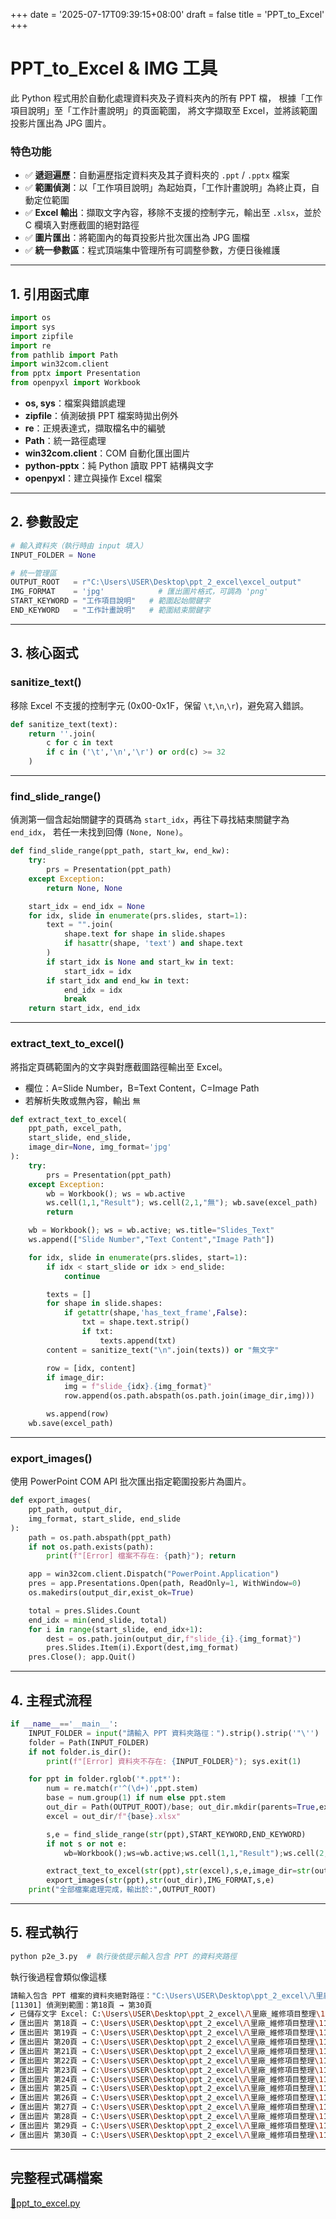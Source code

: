 +++
date = '2025-07-17T09:39:15+08:00'
draft = false
title = 'PPT_to_Excel'
+++
# PPT_to_Excel & IMG 工具
<!--more-->

此 Python 程式用於自動化處理資料夾及子資料夾內的所有 PPT 檔，
根據「工作項目說明」至「工作計畫說明」的頁面範圍，
將文字擷取至 Excel，並將該範圍投影片匯出為 JPG 圖片。

### 特色功能

- ✅ **遞迴遍歷**：自動遍歷指定資料夾及其子資料夾的 `.ppt` / `.pptx` 檔案
- ✅ **範圍偵測**：以「工作項目說明」為起始頁，「工作計畫說明」為終止頁，自動定位範圍
- ✅ **Excel 輸出**：擷取文字內容，移除不支援的控制字元，輸出至 `.xlsx`，並於 C 欄填入對應截圖的絕對路徑
- ✅ **圖片匯出**：將範圍內的每頁投影片批次匯出為 JPG 圖檔
- ✅ **統一參數區**：程式頂端集中管理所有可調整參數，方便日後維護

---

## 1. 引用函式庫

```python
import os
import sys
import zipfile
import re
from pathlib import Path
import win32com.client
from pptx import Presentation
from openpyxl import Workbook
```

- **os, sys**：檔案與錯誤處理
- **zipfile**：偵測破損 PPT 檔案時拋出例外
- **re**：正規表達式，擷取檔名中的編號
- **Path**：統一路徑處理
- **win32com.client**：COM 自動化匯出圖片
- **python-pptx**：純 Python 讀取 PPT 結構與文字
- **openpyxl**：建立與操作 Excel 檔案

---

## 2. 參數設定

```python
# 輸入資料夾（執行時由 input 填入）
INPUT_FOLDER = None

# 統一管理區
OUTPUT_ROOT   = r"C:\Users\USER\Desktop\ppt_2_excel\excel_output"
IMG_FORMAT    = 'jpg'            # 匯出圖片格式，可調為 'png'
START_KEYWORD = "工作項目說明"   # 範圍起始關鍵字
END_KEYWORD   = "工作計畫說明"   # 範圍結束關鍵字
```


---

## 3. 核心函式

### sanitize_text()

移除 Excel 不支援的控制字元 (0x00-0x1F，保留 `\t`,`\n`,`\r`)，避免寫入錯誤。

```python
def sanitize_text(text):
    return ''.join(
        c for c in text
        if c in ('\t','\n','\r') or ord(c) >= 32
    )
```

---

### find_slide_range()

偵測第一個含起始關鍵字的頁碼為 `start_idx`，再往下尋找結束關鍵字為 `end_idx`，
若任一未找到回傳 `(None, None)`。

```python
def find_slide_range(ppt_path, start_kw, end_kw):
    try:
        prs = Presentation(ppt_path)
    except Exception:
        return None, None

    start_idx = end_idx = None
    for idx, slide in enumerate(prs.slides, start=1):
        text = "".join(
            shape.text for shape in slide.shapes
            if hasattr(shape, 'text') and shape.text
        )
        if start_idx is None and start_kw in text:
            start_idx = idx
        if start_idx and end_kw in text:
            end_idx = idx
            break
    return start_idx, end_idx
```

---

### extract_text_to_excel()

將指定頁碼範圍內的文字與對應截圖路徑輸出至 Excel。
- 欄位：A=Slide Number，B=Text Content，C=Image Path
- 若解析失敗或無內容，輸出 `無`

```python
def extract_text_to_excel(
    ppt_path, excel_path,
    start_slide, end_slide,
    image_dir=None, img_format='jpg'
):
    try:
        prs = Presentation(ppt_path)
    except Exception:
        wb = Workbook(); ws = wb.active
        ws.cell(1,1,"Result"); ws.cell(2,1,"無"); wb.save(excel_path)
        return

    wb = Workbook(); ws = wb.active; ws.title="Slides_Text"
    ws.append(["Slide Number","Text Content","Image Path"])

    for idx, slide in enumerate(prs.slides, start=1):
        if idx < start_slide or idx > end_slide:
            continue

        texts = []
        for shape in slide.shapes:
            if getattr(shape,'has_text_frame',False):
                txt = shape.text.strip()
                if txt:
                    texts.append(txt)
        content = sanitize_text("\n".join(texts)) or "無文字"

        row = [idx, content]
        if image_dir:
            img = f"slide_{idx}.{img_format}"
            row.append(os.path.abspath(os.path.join(image_dir,img)))

        ws.append(row)
    wb.save(excel_path)
```

---

### export_images()

使用 PowerPoint COM API 批次匯出指定範圍投影片為圖片。

```python
def export_images(
    ppt_path, output_dir,
    img_format, start_slide, end_slide
):
    path = os.path.abspath(ppt_path)
    if not os.path.exists(path):
        print(f"[Error] 檔案不存在: {path}"); return

    app = win32com.client.Dispatch("PowerPoint.Application")
    pres = app.Presentations.Open(path, ReadOnly=1, WithWindow=0)
    os.makedirs(output_dir,exist_ok=True)

    total = pres.Slides.Count
    end_idx = min(end_slide, total)
    for i in range(start_slide, end_idx+1):
        dest = os.path.join(output_dir,f"slide_{i}.{img_format}")
        pres.Slides.Item(i).Export(dest,img_format)
    pres.Close(); app.Quit()
```

---

## 4. 主程式流程

```python
if __name__=='__main__':
    INPUT_FOLDER = input("請輸入 PPT 資料夾路徑：").strip().strip('"\'')
    folder = Path(INPUT_FOLDER)
    if not folder.is_dir():
        print(f"[Error] 資料夾不存在: {INPUT_FOLDER}"); sys.exit(1)

    for ppt in folder.rglob('*.ppt*'):
        num = re.match(r'^(\d+)',ppt.stem)
        base = num.group(1) if num else ppt.stem
        out_dir = Path(OUTPUT_ROOT)/base; out_dir.mkdir(parents=True,exist_ok=True)
        excel = out_dir/f"{base}.xlsx"

        s,e = find_slide_range(str(ppt),START_KEYWORD,END_KEYWORD)
        if not s or not e:
            wb=Workbook();ws=wb.active;ws.cell(1,1,"Result");ws.cell(2,1,"無");wb.save(excel);continue

        extract_text_to_excel(str(ppt),str(excel),s,e,image_dir=str(out_dir),img_format=IMG_FORMAT)
        export_images(str(ppt),str(out_dir),IMG_FORMAT,s,e)
    print("全部檔案處理完成，輸出於:",OUTPUT_ROOT)
```

---


## 5. 程式執行

```bash
python p2e_3.py  # 執行後依提示輸入包含 PPT 的資料夾路徑
```
執行後過程會類似像這樣
```bash
請輸入包含 PPT 檔案的資料夾絕對路徑："C:\Users\USER\Desktop\ppt_2_excel\八里廠ppt"
[11301] 偵測到範圍：第18頁 → 第30頁
✔ 已儲存文字 Excel: C:\Users\USER\Desktop\ppt_2_excel\八里廠_維修項目整理\11301\11301.xlsx
✔ 匯出圖片 第18頁 → C:\Users\USER\Desktop\ppt_2_excel\八里廠_維修項目整理\11301\slide_18.jpg
✔ 匯出圖片 第19頁 → C:\Users\USER\Desktop\ppt_2_excel\八里廠_維修項目整理\11301\slide_19.jpg
✔ 匯出圖片 第20頁 → C:\Users\USER\Desktop\ppt_2_excel\八里廠_維修項目整理\11301\slide_20.jpg
✔ 匯出圖片 第21頁 → C:\Users\USER\Desktop\ppt_2_excel\八里廠_維修項目整理\11301\slide_21.jpg
✔ 匯出圖片 第22頁 → C:\Users\USER\Desktop\ppt_2_excel\八里廠_維修項目整理\11301\slide_22.jpg
✔ 匯出圖片 第23頁 → C:\Users\USER\Desktop\ppt_2_excel\八里廠_維修項目整理\11301\slide_23.jpg
✔ 匯出圖片 第24頁 → C:\Users\USER\Desktop\ppt_2_excel\八里廠_維修項目整理\11301\slide_24.jpg
✔ 匯出圖片 第25頁 → C:\Users\USER\Desktop\ppt_2_excel\八里廠_維修項目整理\11301\slide_25.jpg
✔ 匯出圖片 第26頁 → C:\Users\USER\Desktop\ppt_2_excel\八里廠_維修項目整理\11301\slide_26.jpg
✔ 匯出圖片 第27頁 → C:\Users\USER\Desktop\ppt_2_excel\八里廠_維修項目整理\11301\slide_27.jpg
✔ 匯出圖片 第28頁 → C:\Users\USER\Desktop\ppt_2_excel\八里廠_維修項目整理\11301\slide_28.jpg
✔ 匯出圖片 第29頁 → C:\Users\USER\Desktop\ppt_2_excel\八里廠_維修項目整理\11301\slide_29.jpg
✔ 匯出圖片 第30頁 → C:\Users\USER\Desktop\ppt_2_excel\八里廠_維修項目整理\11301\slide_30.jpg
```
---

## 完整程式碼檔案
[🔗ppt_to_excel.py](https://github.com/Bgb941207/work-log/blob/master/static/PPT_to_Excel.py)
